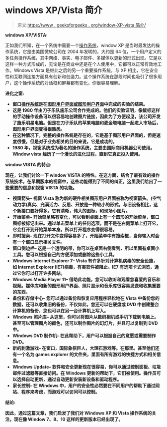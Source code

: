 # windows XP/Vista 简介

> 原文:[https://www . geeksforgeeks . org/window-XP-vista 简介/](https://www.geeksforgeeks.org/introduction-of-window-xp-vista/)

**windows XP/VISTA:**

正如我们所知，在一个系统中需要一个[操作系统](https://www.geeksforgeeks.org/operating-systems/)，window XP 是当时最发达的操作系统，它是由美国微软公司在 2004 年发明的，大约是 64 位，一个用户定义的多任务操作系统，其中网络、事实、电子邮件、多媒体以更新的形式出现。它是以这样一种方式形成的，无论是在商业中还是在个人使用中，它都可以正常有效地工作。Windows Vista 是继此之后的另一个重要操作系统，与 XP 相比，它在安全性和互联网连接方面具有创新和创造力。这个操作系统在那段时间也吸引了很多用户，这个操作系统的对话框和屏幕都有变化，你很容易理解。

**进化之窗**[](https://www.geeksforgeeks.org/difference-between-linux-and-windows/)****:****

*   **窗口[操作系统](https://www.geeksforgeeks.org/types-of-operating-systems/)是在[图形用户界面或图形用户界面](https://www.geeksforgeeks.org/what-is-the-difference-between-gui-and-cui/)中完成的实验的结果。**
*   **这是 1980 年由刀子乐队施乐公司合作完成的。他们的实验证明，像鼠标这样的手动操作设备可以很容易地创建图片链接，因此为了方便起见，该公司开发了施乐明星电脑。但是在刀子乐队的苹果电脑和麦金塔电脑一起进入市场后，图形用户界面变得很熟悉。**
*   **在这种情况下，完整的操作系统是存在的，它是基于图形用户界面的，但是速度很慢，但是对于业务相关的目的来说，它是成功的。**
*   **1980 年，视窗系统成为著名的操作系统，主要由国际商用机器公司使用。Window vista 经历了一个漫长的进化过程，直到它真正投入使用。**

****window VISTA 的特点:****

**现在，让我们讨论一下 window VISTA 的特性。在这方面，结合了最有效的操作系统技术。在早期版本的视窗中，这些功能得到了不同的纠正，这里我们给出了一些重要的信息和视窗 VISTA 的功能。**

*   ****视窗箭头–**
    视窗 Vista 称为新的硬件相关图形用户界面被称为视窗箭头。(空气动力学)真实、充满活力、反思、开放是一种较小的形式。与旧设备相比，这个新接口要好得多。它有清晰，伟大的图标，和现场小图片。**
*   ****开始菜单–**
    开始菜单略有变化，可以看到桌面上有一个圆形的开始菜单，窗口图标被标记出来。通过单击菜单上的任何选项，而不是在右侧菜单上打开它，它会打开到开始菜单本身。所以打开程序变得很容易。**
*   ****即时搜索–**
    现在打开文件变得容易多了，开始菜单中有搜索框，当你输入时会有一个窗口显示相关文件。**
*   ****窗口侧边栏–**
    这是一个透明的带，你可以在桌面右侧看到，所以里面有桌面小工具。您可以根据自己的方便添加或删除这些小工具。**
*   ****Windows Internet Explorer 7–**
    Vista 有许多针对计算机病毒的安全设施，如 Internet Explorer (IE7)病毒，有害软件被阻止。IE7 有选项卡式浏览，通过它你可以打开许多网站。**
*   ****Windows Media Player 11–**
    借助此功能，您可以收听和观看您喜爱的音乐和视频。媒体库和新的图形用户界面、照片显示和音乐库很容易发送和收集重要的东西。**
*   ****备份和存储中心–**
    您可以通过备份和恢复应用程序轻松地在 Vista 中备份您的数据，还可以收集旧的备份，不仅如此，您还可以在硬盘或 DVD 中创建整台计算机的备份，您也可以在另一台计算机上写入。**
*   ****Windows 照片库–**
    从这里，你可以将图片从数码相机或手机下载到电脑上。甚至可以管理图片的颜色，还可以制作图片的幻灯片，并且可以复制到 DVD 中。**
*   ****Windows DVD 制作机–**
    在此帮助下，用户可以根据自己的意愿或需要制作 DVD。**
*   ****新的刺激游戏–**
    在窗口，国际象棋巨人，大理石游戏等。在那里。甚至他们还有一个名为 games explorer 的文件夹，里面有所有游戏的快捷方式和相关信息。**
*   ****Windows Update–**
    软件和安全更新现在很容易，你可以通过控制面板、垃圾邮件过滤器等直接访问。在 Windows 更新的帮助下，它们被使用。操作员可以选择自动更新，通过自动更新安装新设备和驱动程序。**
*   ****家长控制–**
    在 Windows 中，用户的安全性必然要在不同用户的帮助下通过网站、程序来考虑，而游戏可以访问可以控制。**

****结论:****

**因此，通过这篇文章，我们启发了我们对 Windows XP 和 Vista 操作系统的关注，现在像 Window 7、8、10 这样的更新版本已经出现了。**
